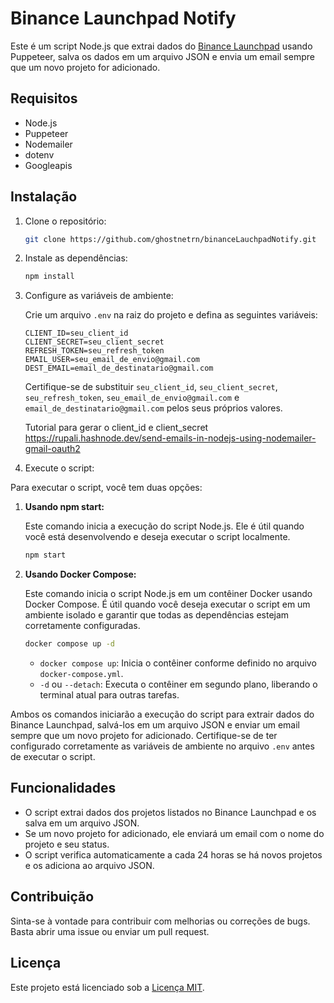 # Binance Launchpad Notify

Este é um script Node.js que extrai dados do [Binance Launchpad](https://launchpad.binance.com/pt-BR/viewall/lp) usando Puppeteer, salva os dados em um arquivo JSON e envia um email sempre que um novo projeto for adicionado.

## Requisitos

- Node.js
- Puppeteer
- Nodemailer
- dotenv
- Googleapis

## Instalação

1. Clone o repositório:

   ```bash
   git clone https://github.com/ghostnetrn/binanceLauchpadNotify.git
   ```

2. Instale as dependências:

   ```bash
   npm install
   ```

3. Configure as variáveis de ambiente:

   Crie um arquivo `.env` na raiz do projeto e defina as seguintes variáveis:

   ```plaintext
   CLIENT_ID=seu_client_id
   CLIENT_SECRET=seu_client_secret
   REFRESH_TOKEN=seu_refresh_token
   EMAIL_USER=seu_email_de_envio@gmail.com
   DEST_EMAIL=email_de_destinatario@gmail.com
   ```

   Certifique-se de substituir `seu_client_id`, `seu_client_secret`, `seu_refresh_token`, `seu_email_de_envio@gmail.com` e `email_de_destinatario@gmail.com` pelos seus próprios valores.

   Tutorial para gerar o client_id e client_secret https://rupali.hashnode.dev/send-emails-in-nodejs-using-nodemailer-gmail-oauth2

5. Execute o script:

Para executar o script, você tem duas opções:

1. **Usando npm start:**

   Este comando inicia a execução do script Node.js. Ele é útil quando você está desenvolvendo e deseja executar o script localmente.

   ```bash
   npm start
   ```

2. **Usando Docker Compose:**

   Este comando inicia o script Node.js em um contêiner Docker usando Docker Compose. É útil quando você deseja executar o script em um ambiente isolado e garantir que todas as dependências estejam corretamente configuradas.

   ```bash
   docker compose up -d
   ```

   - `docker compose up`: Inicia o contêiner conforme definido no arquivo `docker-compose.yml`.
   - `-d` ou `--detach`: Executa o contêiner em segundo plano, liberando o terminal atual para outras tarefas.

Ambos os comandos iniciarão a execução do script para extrair dados do Binance Launchpad, salvá-los em um arquivo JSON e enviar um email sempre que um novo projeto for adicionado. Certifique-se de ter configurado corretamente as variáveis de ambiente no arquivo `.env` antes de executar o script.

## Funcionalidades

- O script extrai dados dos projetos listados no Binance Launchpad e os salva em um arquivo JSON.
- Se um novo projeto for adicionado, ele enviará um email com o nome do projeto e seu status.
- O script verifica automaticamente a cada 24 horas se há novos projetos e os adiciona ao arquivo JSON.

## Contribuição

Sinta-se à vontade para contribuir com melhorias ou correções de bugs. Basta abrir uma issue ou enviar um pull request.

## Licença

Este projeto está licenciado sob a [Licença MIT](LICENSE).
